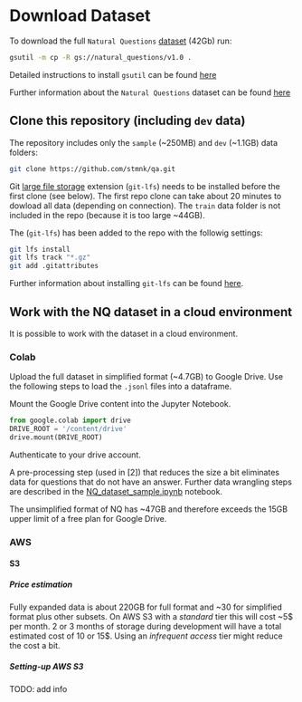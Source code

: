 # Download Dataset

To download the full `Natural Questions` 
[dataset](https://ai.google.com/research/NaturalQuestions/download) (42Gb) run:

```bash
gsutil -m cp -R gs://natural_questions/v1.0 .
```

Detailed instructions to install `gsutil` can be found 
[here](https://cloud.google.com/storage/docs/gsutil_install)

Further information about the `Natural Questions` dataset can be found 
[here](https://ai.google.com/research/NaturalQuestions/dataset)

## Clone this repository (including `dev` data)

The repository includes only the `sample` (~250MB) and `dev` (~1.1GB) data folders:

```bash
git clone https://github.com/stmnk/qa.git
```

Git [large file storage](https://git-lfs.github.com/) extension (`git-lfs`) needs to be 
installed before the first clone (see below). The first repo clone can take about 20 minutes 
to dowload all data (depending on connection). The `train` data folder is not included in the 
repo (because it is too large ~44GB).

The (`git-lfs`) has been added to the repo with the followig settings:

```bash
git lfs install
git lfs track "*.gz"
git add .gitattributes
```

Further information about installing `git-lfs` can be found [here](https://git-lfs.github.com/).

## Work with the NQ dataset in a cloud environment

It is possible to work with the dataset in a cloud environment.

### Colab

Upload the full dataset in simplified format (~4.7GB) to Google Drive. Use the following steps to 
load the `.jsonl` files into a dataframe.

Mount the Google Drive content into the Jupyter Notebook.

```python
from google.colab import drive
DRIVE_ROOT = '/content/drive'
drive.mount(DRIVE_ROOT)
```

Authenticate to your drive account.

A pre-processing step (used in [2]) that reduces the size a bit eliminates data for questions that do 
not have an answer. Further data wrangling steps are described in the 
[NQ_dataset_sample.ipynb](sample/NQ_dataset_sample.ipynb) notebook.

The unsimplified format of NQ has ~47GB and therefore exceeds the 15GB upper limit of a free plan for 
Google Drive.

### AWS

#### S3

##### Price estimation

Fully expanded data is about 220GB for full format and ~30 for simplified format plus other subsets. 
On AWS S3 with a *standard* tier this will cost ~5$ per month. 2 or 3 months of storage during 
development will have a total estimated cost of 10 or 15$. Using an *infrequent access* tier might 
reduce the cost a bit.

##### Setting-up AWS S3

TODO: add info

